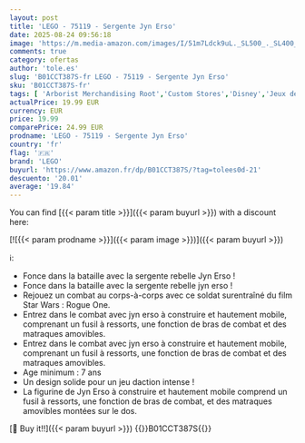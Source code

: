 ```yaml
---
layout: post
title: 'LEGO - 75119 - Sergente Jyn Erso'
date: 2025-08-24 09:56:18
image: 'https://m.media-amazon.com/images/I/51m7Ldck9uL._SL500_._SL400_.jpg'
comments: true
category: ofertas
author: 'tole.es'
slug: 'B01CCT387S-fr LEGO - 75119 - Sergente Jyn Erso'
sku: 'B01CCT387S-fr'
tags: [ 'Arborist Merchandising Root','Custom Stores','Disney','Jeux de construction','Jeux et Jouets','Jeux et jouets','Self Service','Sets de jeux de construction','Star Wars','Star Wars - Rogue One','e043cb46-b0c3-47ec-b682-a1782388520c_0','e043cb46-b0c3-47ec-b682-a1782388520c_4901','lego','🇫🇷', ]
actualPrice: 19.99 EUR
currency: EUR
price: 19.99
comparePrice: 24.99 EUR
prodname: 'LEGO - 75119 - Sergente Jyn Erso'
country: 'fr'
flag: '🇫🇷'
brand: 'LEGO'
buyurl: 'https://www.amazon.fr/dp/B01CCT387S/?tag=tolees0d-21'
descuento: '20.01'
average: '19.84'
---
```


You can find [{{< param title >}}]({{< param buyurl >}}) with a discount here:

[![{{< param prodname >}}]({{< param image >}})]({{< param buyurl >}})

ℹ️:

- Fonce dans la bataille avec la sergente rebelle Jyn Erso !
- Fonce dans la bataille avec la sergente rebelle jyn erso !
- Rejouez un combat au corps-à-corps avec ce soldat surentraîné du film Star Wars : Rogue One.
- Entrez dans le combat avec jyn erso à construire et hautement mobile, comprenant un fusil à ressorts, une fonction de bras de combat et des matraques amovibles.
- Entrez dans le combat avec jyn erso à construire et hautement mobile, comprenant un fusil à ressorts, une fonction de bras de combat et des matraques amovibles.
- Age minimum : 7 ans
- Un design solide pour un jeu daction intense !
- La figurine de Jyn Erso à construire et hautement mobile comprend un fusil à ressorts, une fonction de bras de combat, et des matraques amovibles montées sur le dos.

[🛒 Buy it!!]({{< param buyurl >}})
{{<world>}}B01CCT387S{{</world>}}
